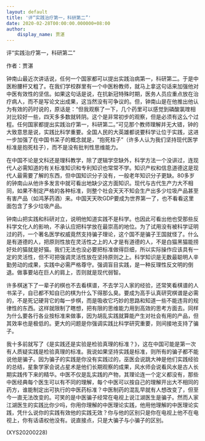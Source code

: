 ```yaml
---
layout: default
title: '评“实践治疗第一，科研第二”'
date: 2020-02-28T00:00:00.000000+08:00
author:
    display_name: 贾湛
---
```


评“实践治疗第一，科研第二”

作者：贾湛

钟南山最近次讲话说，任何一个国家都可以提出实践治病第一，科研第二。于是中医粉腰杆又粗了。在我们学校群里有一个中医粉教师，就马上拿这句话来加强他对中医有效性的坚信。如果这句话是说，在抗新冠特殊时期，医务人员应重点放在治疗病人，而不是写论文出成果，这当然没有可争议的。但，钟南山是在他推出他认为有效的药时说的，原话是：“但我观察了一下，几个药里可以感觉到磷酸氯喹相对比较好一些，四天多多数就转阴。这个是非常初步的观察，但是必须有这么个过程。任何国家都提出实践治疗第一，科研第二。”可见那个教师理解并无大错，钟的大致意思是说，实践比科学重要。全国人民的大英雄都说要科学让位于实践，这进一步加强了在中国书呆子的概念就是，“抱死柱子”（许多人认为我们坚持现代医学标准是抱死柱子），而不是没有批判性思维能力。

在中国不论是文科还是理科教学，除了逻辑学空缺外，科学方法一个没讲过，连现代人必需知道的有关标准知识和专利知识也常常不学。知识产权和信息道德这是现代人最需要了解的东西，但中国知识分子没有，一般老年知识分子更缺。80多岁的钟南山从他许多发言中就可看出地缺少这方面知识。现代与古代生产力大不相同，如果不制定严格的各种标准，则整个社会天天不知会生产出多少垃圾产品甚至有害产品（如鸿茅药酒）来。中国天天吹GDP要成为世界第一了，也不看看这里面包含了多少垃圾产品。

钟南山把实践和科研对立，说明他知道实践不是科学。也因此可看出他也受那些反科学文化人的影响，不承认应把科学放在最崇高的地位。为了试用没有被科学证明过的药，一个著名医学权威竟然支持骗子理论，这个国不是骗子王国就怪了。什么是有道德的人，把原则性放在灵活性之上的人才是有道德的人，不是白猫黑猫能捞好处的猫就是好猫。我们无法也没必要把标准做得巨细，所以实际操作应该具有一定的灵活性，但不可把强调灵活性放在坚持原则之上。科学知识是无数最聪明人辛勤劳动的成果，实践中必需严格尊守。强调盲目实践，是一种反理性反文明的倒退。做事要站在巨人的肩上，否则就是现代弱智。

许多棋迷下了一辈子的棋也不去看棋谱，不去学习人家的经验，还常笑看棋谱的人书呆子，自已都不知自已的棋为什么下得那么臭。要成为高手认真研究棋谱是必需的，不是死记硬背它的每一步棋，而是吸收它巧妙的思路和知道一些不能违背的规律性的东西。这样就限制了瞎想，把有限的思维能力用到高效的思考方面去。同样为什么要各行各业按标准来做事，因为胡乱实践就算能产生对社会有用的产品，但其效率也是极低的。更大的问题是你强调实践比科学研究重要，则间接地支持了骗子。

我十多前就写了《是实践还是实验是检验真理的标准？》，这在中国可能是第一次有人质疑实践是检验真理的标准。我说如果坚持实践是标准，则所有的骗子都不能说他是骗子。因为骗子的实践是你没有实践过的，巫医会说跳大神是他们实践经验的总结，星象学家会说占星术是他们长期观察的成果，风水师会说看风水是古人长期实践传下来的精华。中医不仅是乱实践的产物，其理论连一个定义都没有，那些中医经典每个医生可以有不同的理解，每个中医可以按自己的理解开出大不相同的药方，谁能制定出可执行的中医药标准？中医制药的混乱早就有人想改变了，但至今一直无法改变的。可笑的是中医骗子经常在电视上说江湖医生是骗子。然而人家江湖医生的实践比你少吗，你用你理解的中医理论实践，他用他理解的中医理论实践，凭什么说你的实践有效他的实践无效？你与他的区别只是你在电视上他不在电视上，你有话语权他没有。说直接点，只是大骗子与小骗子的区别。

(XYS20200228)

